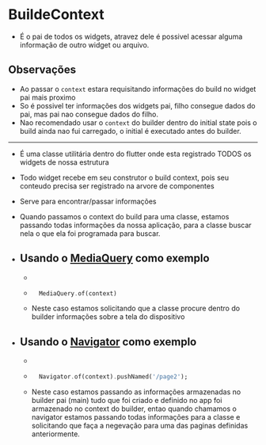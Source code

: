 # BuildeContext

- É o pai de todos os widgets, atravez dele é possivel acessar alguma informação de outro widget ou arquivo.

## Observações

- Ao passar o ```context``` estara requisitando informações do build no widget pai mais proximo
- So é possivel ter informações dos widgets pai, filho consegue dados do pai, mas pai nao consegue dados do filho.
- Nao recomendado usar o ```context``` do builder dentro do initial state pois o build ainda nao fui carregado, o initial é executado antes do builder.

***

- É uma classe utilitária dentro do flutter onde esta registrado TODOS os widgets de nossa estrutura
- Todo widget recebe em seu construtor o build context, pois seu conteudo precisa ser registrado na arvore de componentes
- Serve para encontrar/passar informações
- Quando passamos o context do build para uma classe, estamos passando todas informações da nossa aplicação, para a classe buscar nela o que ela foi programada para buscar.

- Usando o [MediaQuery](./MediaQuery.md#utilização) como exemplo
    -
    -
    - ```dart
        MediaQuery.of(context)
        ```

  - Neste caso estamos solicitando que a classe procure dentro do builder informações sobre a tela do dispositivo

- Usando o [Navigator](./Navegacao.md#utilização) como exemplo
    -
    -
    - ```dart
        Navigator.of(context).pushNamed('/page2');
        ```

  - Neste caso estamos passando as informações armazenadas no builder pai (main) tudo que foi criado e definido no app foi armazenado no context do builder, entao quando chamamos o navigator estamos passando todas informações para a classe e solicitando que faça a negevação para uma das paginas definidas anteriormente.
